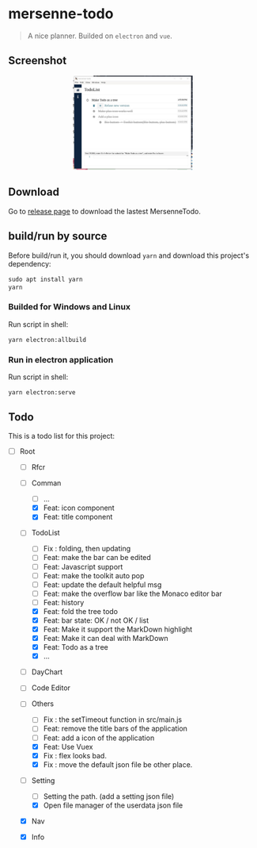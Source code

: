 # mersenne-todo

> A nice planner. Builded on `electron` and `vue`.

## Screenshot

<p align="center"><img
  src="./screenshot/mersenne-todo.png"
  width="48%"
></div>

## Download

Go to [release page](https://github.com/PeterlitsZo/MersenneTodo/releases)
to download the lastest MersenneTodo.

## build/run by source

Before build/run it, you should download `yarn` and download this project's
dependency:

``` shell
sudo apt install yarn
yarn
```

### Builded for Windows and Linux

Run script in shell:

``` shell
yarn electron:allbuild
```

### Run in electron application

Run script in shell:

``` shell
yarn electron:serve
```

## Todo

This is a todo list for this project:

- [ ] Root
  - [ ] Rfcr
  - [ ] Comman
    - [ ] ...
    - [x] Feat: icon component
    - [x] Feat: title component
  - [ ] TodoList
    - [ ] Fix : folding, then updating
    - [ ] Feat: make the bar can be edited
    - [ ] Feat: Javascript support
    - [ ] Feat: make the toolkit auto pop
    - [ ] Feat: update the default helpful msg
    - [ ] Feat: make the overflow bar like the Monaco editor bar
    - [ ] Feat: history
    - [x] Feat: fold the tree todo
    - [x] Feat: bar state: OK / not OK / list
    - [x] Feat: Make it support the MarkDown highlight
    - [x] Feat: Make it can deal with MarkDown
    - [x] Feat: Todo as a tree
    - [x] ...
  - [ ] DayChart
  - [ ] Code Editor
  - [ ] Others
    - [ ] Fix : the setTimeout function in src/main.js
    - [ ] Feat: remove the title bars of the application
    - [ ] Feat: add a icon of the application
    - [x] Feat: Use Vuex
    - [x] Fix : flex looks bad.
    - [x] Fix : move the default json file be other place.
  - [ ] Setting
    - [ ] Setting the path. (add a setting json file)
    - [x] Open file manager of the userdata json file
  - [x] Nav
  - [x] Info

